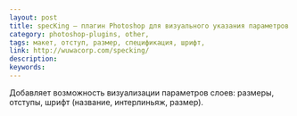 ```yaml
---
layout: post
title: specKing — плагин Photoshop для визуального указания параметров слоев
category: photoshop-plugins, other, 
tags: макет, отступ, размер, спецификация, шрифт, 
link: http://wuwacorp.com/specking/
description: 
keywords: 
---
```


<p>Добавляет возможность визуализации параметров слоев: размеры, отступы, шрифт (название, интерлиньяж, размер).</p>
